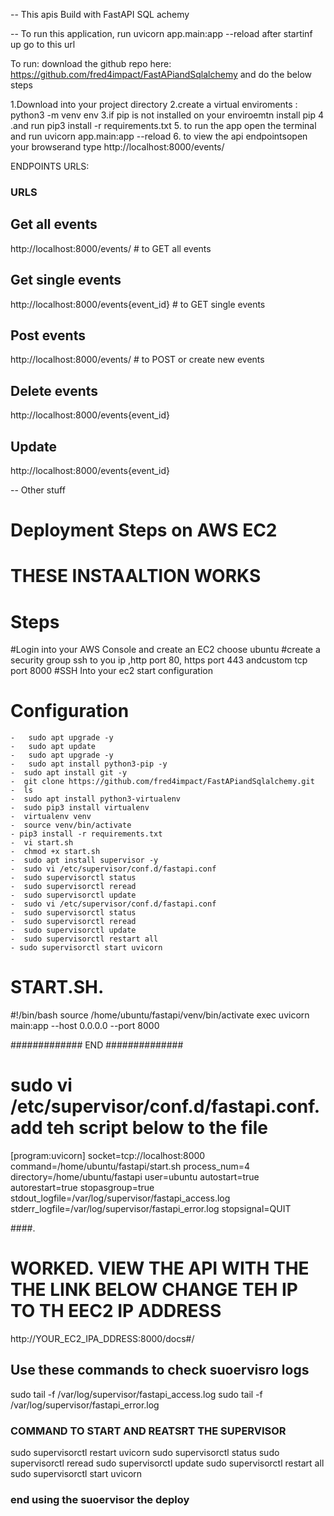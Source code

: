 -- This apis Build with FastAPI SQL achemy 

-- To run this application, run
uvicorn app.main:app --reload
after startinf up go to this url

To run:  download the github repo here:
https://github.com/fred4impact/FastAPiandSqlalchemy
and  do the  below steps 

1.Download into your project directory 
2.create a virtual enviroments : python3 -m venv env
3.if pip is not installed on your enviroemtn install pip
4 .and run  pip3 install -r requirements.txt
5. to run the app open the terminal and run uvicorn app.main:app --reload
6. to view the api endpointsopen your browserand type http://localhost:8000/events/

ENDPOINTS URLS:

### URLS ### 
## Get all events 
http://localhost:8000/events/ # to GET all events

## Get single events 
http://localhost:8000/events{event_id}  # to GET single events 

## Post events
http://localhost:8000/events/ # to POST or create new events

## Delete events
http://localhost:8000/events{event_id}

## Update
 http://localhost:8000/events{event_id}


-- Other stuff 

# Deployment Steps on AWS EC2

# THESE INSTAALTION WORKS 
# Steps
#Login into your AWS Console and create an EC2 choose ubuntu 
#create a security group ssh to you ip ,http port 80, https port 443 andcustom tcp port 8000
#SSH Into your ec2 start configuration

# Configuration

    -   sudo apt upgrade -y
    -   sudo apt update
    -   sudo apt upgrade -y
    -   sudo apt install python3-pip -y
    -  sudo apt install git -y
    -  git clone https://github.com/fred4impact/FastAPiandSqlalchemy.git
    -  ls
    -  sudo apt install python3-virtualenv
    -  sudo pip3 install virtualenv
    -  virtualenv venv
    -  source venv/bin/activate
    - pip3 install -r requirements.txt
    -  vi start.sh
    -  chmod +x start.sh
    -  sudo apt install supervisor -y
    -  sudo vi /etc/supervisor/conf.d/fastapi.conf
    -  sudo supervisorctl status
    -  sudo supervisorctl reread
    -  sudo supervisorctl update
    -  sudo vi /etc/supervisor/conf.d/fastapi.conf
    -  sudo supervisorctl status
    -  sudo supervisorctl reread
    -  sudo supervisorctl update
    -  sudo supervisorctl restart all
    - sudo supervisorctl start uvicorn
 
 

# START.SH. 
 
#!/bin/bash
source /home/ubuntu/fastapi/venv/bin/activate
exec uvicorn main:app --host 0.0.0.0 --port 8000


############# END ##############

# sudo vi /etc/supervisor/conf.d/fastapi.conf. add teh script below to the file ###

[program:uvicorn]
socket=tcp://localhost:8000
command=/home/ubuntu/fastapi/start.sh
process_num=4
directory=/home/ubuntu/fastapi
user=ubuntu
autostart=true
autorestart=true
stopasgroup=true
stdout_logfile=/var/log/supervisor/fastapi_access.log
stderr_logfile=/var/log/supervisor/fastapi_error.log
stopsignal=QUIT

               
####. 

# WORKED. VIEW THE API WITH THE THE LINK BELOW CHANGE TEH IP TO TH EEC2 IP ADDRESS

http://YOUR_EC2_IPA_DDRESS:8000/docs#/



## Use these commands to check suoervisro logs 
sudo tail -f /var/log/supervisor/fastapi_access.log
sudo tail -f /var/log/supervisor/fastapi_error.log


### COMMAND TO START AND REATSRT THE SUPERVISOR

sudo supervisorctl restart uvicorn
sudo supervisorctl status
sudo supervisorctl reread
sudo supervisorctl update
sudo supervisorctl restart all
sudo supervisorctl start uvicorn

### end using the suoervisor the deploy 
